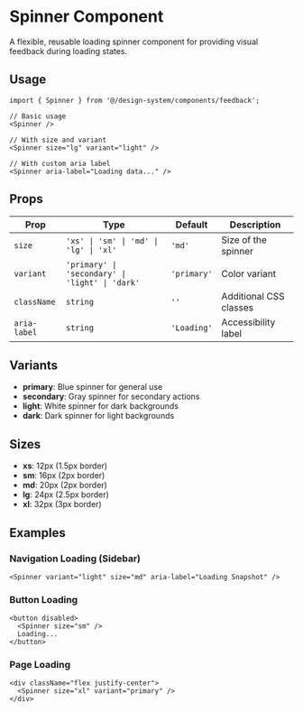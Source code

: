 # Spinner Component

A flexible, reusable loading spinner component for providing visual feedback during loading states.

## Usage

```tsx
import { Spinner } from '@/design-system/components/feedback';

// Basic usage
<Spinner />

// With size and variant
<Spinner size="lg" variant="light" />

// With custom aria label
<Spinner aria-label="Loading data..." />
```

## Props

| Prop | Type | Default | Description |
|------|------|---------|-------------|
| `size` | `'xs' \| 'sm' \| 'md' \| 'lg' \| 'xl'` | `'md'` | Size of the spinner |
| `variant` | `'primary' \| 'secondary' \| 'light' \| 'dark'` | `'primary'` | Color variant |
| `className` | `string` | `''` | Additional CSS classes |
| `aria-label` | `string` | `'Loading'` | Accessibility label |

## Variants

- **primary**: Blue spinner for general use
- **secondary**: Gray spinner for secondary actions  
- **light**: White spinner for dark backgrounds
- **dark**: Dark spinner for light backgrounds

## Sizes

- **xs**: 12px (1.5px border)
- **sm**: 16px (2px border)
- **md**: 20px (2px border) 
- **lg**: 24px (2.5px border)
- **xl**: 32px (3px border)

## Examples

### Navigation Loading (Sidebar)
```tsx
<Spinner variant="light" size="md" aria-label="Loading Snapshot" />
```

### Button Loading
```tsx
<button disabled>
  <Spinner size="sm" />
  Loading...
</button>
```

### Page Loading
```tsx
<div className="flex justify-center">
  <Spinner size="xl" variant="primary" />
</div>
``` 